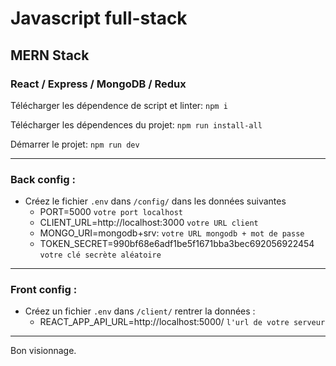 # Javascript full-stack

## MERN Stack

### React / Express / MongoDB / Redux

Télécharger les dépendence de script et linter: `npm i`

Télécharger les dépendences du projet: `npm run install-all`

Démarrer le projet: `npm run dev`

---

### Back config :

- Créez le fichier `.env` dans `/config/` dans les données suivantes
  - PORT=5000 `votre port localhost`
  - CLIENT_URL=http://localhost:3000 `votre URL client`
  - MONGO_URI=mongodb+srv: `votre URL mongodb + mot de passe`
  - TOKEN_SECRET=990bf68e6adf1be5f1671bba3bec692056922454 `votre clé secrète aléatoire`

---

### Front config :

- Créez un fichier `.env` dans `/client/` rentrer la données :
  - REACT_APP_API_URL=http://localhost:5000/ `l'url de votre serveur`

---


Bon visionnage.

